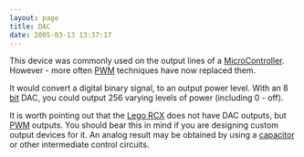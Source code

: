 ```yaml
---
layout: page
title: DAC
date: 2005-03-13 13:37:17
---
```

<p>This device was commonly used on the output lines of a <a a="" brain")="" class="wiki" for="" href="/wiki/microcontroller.html" robot"="" title="A programmable digital controller (or ">MicroController</a>. However - more often <a class="wiki" href="/wiki/pwm.html" title="Pulse Width Modulation">PWM</a> techniques have now replaced them.
</p>
<p>It would convert a digital binary signal, to an output power level. With an 8 <a class="wiki" href="/wiki/bit.html" title="Binary Digit">bit</a> DAC, you could output 256 varying levels of power (including 0 - off).
</p>
<p>It is worth pointing out that the <a class="wiki" href="/wiki/lego_rcx.html" title="The Lego RCX">Lego RCX</a> does not have DAC outputs, but <a class="wiki" href="/wiki/pwm.html" title="Pulse Width Modulation">PWM</a> outputs. You should bear this in mind if you are designing custom output devices for it. An analog result may be obtained by using a <a class="wiki" href="/wiki/capacitor.html" title="Capacitor">capacitor</a> or other intermediate control circuits.
</p>
